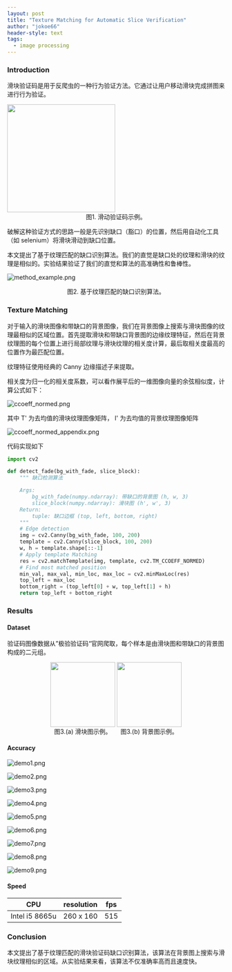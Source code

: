 ```yaml
---
layout: post
title: "Texture Matching for Automatic Slice Verification"
author: "jokoe66"
header-style: text
tags:
  - image processing
---
```


### Introduction

滑块验证码是用于反爬虫的一种行为验证方法。它通过让用户移动滑块完成拼图来进行行为验证。

<img src="/img/in-post/CV/slice_verification/example.png" width=250px>

<center>图1. 滑动验证码示例。</center> 

破解这种验证方式的思路一般是先识别缺口（豁口）的位置，然后用自动化工具（如 selenium）将滑块滑动到缺口位置。

本文提出了基于纹理匹配的缺口识别算法。我们的直觉是缺口处的纹理和滑块的纹理是相似的。实验结果验证了我们的直觉和算法的高准确性和鲁棒性。

![method_example.png](/img/in-post/CV/slice_verification/method_example.png)

<center>图2. 基于纹理匹配的缺口识别算法。</center> 

### Texture Matching

对于输入的滑块图像和带缺口的背景图像，我们在背景图像上搜索与滑块图像的纹理最相似的区域位置。首先提取滑块和带缺口背景图的边缘纹理特征，然后在背景纹理图的每个位置上进行局部纹理与滑块纹理的相关度计算，最后取相关度最高的位置作为最匹配位置。

纹理特征使用经典的 Canny 边缘描述子来提取。

相关度为归一化的相关度系数，可以看作展平后的一维图像向量的余弦相似度，计算公式如下：

![ccoeff_normed.png](/img/in-post/CV/slice_verification/ccoeff_normed.png)

其中 T' 为去均值的滑块纹理图像矩阵， I' 为去均值的背景纹理图像矩阵

![ccoeff_normed_appendix.png](/img/in-post/CV/slice_verification/ccoeff_normed_appendix.png)

代码实现如下

```python
import cv2

def detect_fade(bg_with_fade, slice_block):
    """ 缺口检测算法

    Args:
        bg_with_fade(numpy.ndarray): 带缺口的背景图 (h, w, 3)
        slice_block(numpy.ndarray): 滑块图 (h', w', 3)
    Return:
        tuple: 缺口边框 (top, left, bottom, right)
    """
    # Edge detection
    img = cv2.Canny(bg_with_fade, 100, 200)
    template = cv2.Canny(slice_block, 100, 200)
    w, h = template.shape[::-1]
    # Apply template Matching
    res = cv2.matchTemplate(img, template, cv2.TM_CCOEFF_NORMED)
    # Find most matched position
    min_val, max_val, min_loc, max_loc = cv2.minMaxLoc(res)
    top_left = max_loc
    bottom_right = (top_left[0] + w, top_left[1] + h)
    return top_left + bottom_right
```

### Results

#### Dataset

验证码图像数据从”极验验证码“官网爬取，每个样本是由滑块图和带缺口的背景图构成的二元组。

<div align=center>
  <div style="display:inline-block">
    <img src="/img/in-post/CV/slice_verification/slice_block.png" width=150px>
    <center> 图3.(a) 滑块图示例。</center>
  </div>
  <div style="display:inline-block">
    <img src="/img/in-post/CV/slice_verification/bg_with_fade.png" width=150px>
    <center> 图3.(b) 背景图示例。</center>
  </div>
</div>

#### Accuracy

![demo1.png](/img/in-post/CV/slice_verification/demo1.png)

![demo2.png](/img/in-post/CV/slice_verification/demo2.png)

![demo3.png](/img/in-post/CV/slice_verification/demo3.png)

![demo4.png](/img/in-post/CV/slice_verification/demo4.png)

![demo5.png](/img/in-post/CV/slice_verification/demo5.png)

![demo6.png](/img/in-post/CV/slice_verification/demo6.png)

![demo7.png](/img/in-post/CV/slice_verification/demo7.png)

![demo8.png](/img/in-post/CV/slice_verification/demo8.png)

![demo9.png](/img/in-post/CV/slice_verification/demo9.png)

####  Speed

|      CPU       | resolution | fps  |
| :------------: | :--------: | :--: |
| Intel i5 8665u | 260 x 160  | 515  |

### Conclusion

本文提出了基于纹理匹配的滑块验证码缺口识别算法，该算法在背景图上搜索与滑块纹理相似的区域。从实验结果来看，该算法不仅准确率高而且速度快。